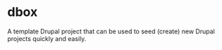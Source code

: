 dbox
====

 A template Drupal project that can be used to seed (create)  new Drupal projects quickly and easily.
